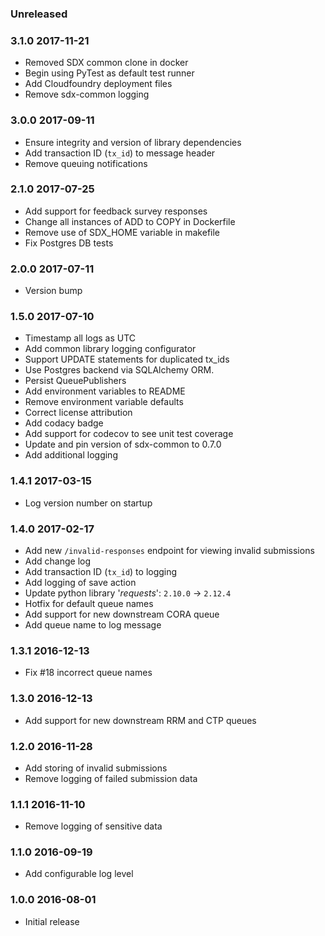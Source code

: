 ### Unreleased

### 3.1.0 2017-11-21
 - Removed SDX common clone in docker
 - Begin using PyTest as default test runner
 - Add Cloudfoundry deployment files
 - Remove sdx-common logging

### 3.0.0 2017-09-11
  - Ensure integrity and version of library dependencies
  - Add transaction ID (`tx_id`) to message header
  - Remove queuing notifications

### 2.1.0 2017-07-25
  - Add support for feedback survey responses
  - Change all instances of ADD to COPY in Dockerfile
  - Remove use of SDX_HOME variable in makefile
  - Fix Postgres DB tests

### 2.0.0 2017-07-11
  - Version bump

### 1.5.0 2017-07-10
  - Timestamp all logs as UTC
  - Add common library logging configurator
  - Support UPDATE statements for duplicated tx_ids
  - Use Postgres backend via SQLAlchemy ORM.
  - Persist QueuePublishers
  - Add environment variables to README
  - Remove environment variable defaults
  - Correct license attribution
  - Add codacy badge
  - Add support for codecov to see unit test coverage
  - Update and pin version of sdx-common to 0.7.0
  - Add additional logging

### 1.4.1 2017-03-15
  - Log version number on startup

### 1.4.0 2017-02-17
  - Add new `/invalid-responses` endpoint for viewing invalid submissions
  - Add change log
  - Add transaction ID (`tx_id`) to logging
  - Add logging of save action
  - Update python library '_requests_': `2.10.0` -> `2.12.4`
  - Hotfix for default queue names
  - Add support for new downstream CORA queue
  - Add queue name to log message

### 1.3.1 2016-12-13
  - Fix #18 incorrect queue names

### 1.3.0 2016-12-13
  - Add support for new downstream RRM and CTP queues

### 1.2.0 2016-11-28
  - Add storing of invalid submissions
  - Remove logging of failed submission data

### 1.1.1 2016-11-10
  - Remove logging of sensitive data

### 1.1.0 2016-09-19
  - Add configurable log level

### 1.0.0 2016-08-01
  - Initial release
